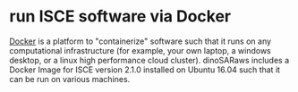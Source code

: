 # run ISCE software via Docker

[Docker](https://www.docker.com/what-docker) is a platform to "containerize" software such that it runs on any computational infrastructure (for example, your own laptop, a windows desktop, or a linux high performance cloud cluster). dinoSARaws includes a Docker Image for ISCE version 2.1.0 installed on Ubuntu 16.04 such that it can be run on various machines.
